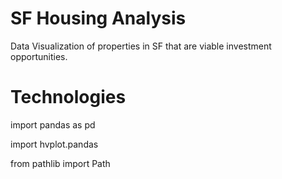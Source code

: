 # SF Housing Analysis
Data Visualization of properties in SF that are viable investment opportunities.

# Technologies
import pandas as pd

import hvplot.pandas

from pathlib import Path


